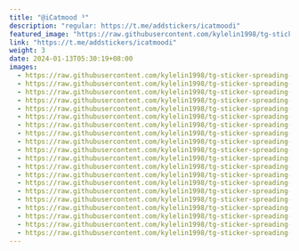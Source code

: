 ```yaml
---
title: "@iCatmood ³"
description: "regular: https://t.me/addstickers/icatmoodi"
featured_image: "https://raw.githubusercontent.com/kylelin1998/tg-sticker-spreading-worldwide-images/main/img/749e2e46-7f9a-4d01-9dee-65fa9c05d6bb.jpg"
link: "https://t.me/addstickers/icatmoodi"
weight: 3
date: 2024-01-13T05:30:19+08:00
images:
  - https://raw.githubusercontent.com/kylelin1998/tg-sticker-spreading-worldwide-images/main/img/749e2e46-7f9a-4d01-9dee-65fa9c05d6bb.jpg
  - https://raw.githubusercontent.com/kylelin1998/tg-sticker-spreading-worldwide-images/main/img/dcbc4319-f0af-4400-aa78-5fdb03c3bd34.jpg
  - https://raw.githubusercontent.com/kylelin1998/tg-sticker-spreading-worldwide-images/main/img/1510ab17-f29d-421a-a517-d6a5f635f5b0.jpg
  - https://raw.githubusercontent.com/kylelin1998/tg-sticker-spreading-worldwide-images/main/img/63f730f6-bd9e-49a7-b72c-2be41e37e7a2.jpg
  - https://raw.githubusercontent.com/kylelin1998/tg-sticker-spreading-worldwide-images/main/img/d026b8f4-05e8-4421-b83d-40e1e0ef9a25.jpg
  - https://raw.githubusercontent.com/kylelin1998/tg-sticker-spreading-worldwide-images/main/img/81a7e3ad-1771-4f59-a8ab-4dc3cc133b73.jpg
  - https://raw.githubusercontent.com/kylelin1998/tg-sticker-spreading-worldwide-images/main/img/24b349d9-520d-4998-998f-0f2000280431.jpg
  - https://raw.githubusercontent.com/kylelin1998/tg-sticker-spreading-worldwide-images/main/img/5b1ac37b-f6a2-4d7f-bee3-1402e3b2c779.jpg
  - https://raw.githubusercontent.com/kylelin1998/tg-sticker-spreading-worldwide-images/main/img/9d299ee7-a64d-4c52-80b1-3c2e8cf6477a.jpg
  - https://raw.githubusercontent.com/kylelin1998/tg-sticker-spreading-worldwide-images/main/img/26e1d703-1875-4ec5-a57b-159a3172d7b2.jpg
  - https://raw.githubusercontent.com/kylelin1998/tg-sticker-spreading-worldwide-images/main/img/6f0930c5-9063-4be1-95a8-845283383102.jpg
  - https://raw.githubusercontent.com/kylelin1998/tg-sticker-spreading-worldwide-images/main/img/0bae6f75-3249-47bd-bdd4-1cf486549126.jpg
  - https://raw.githubusercontent.com/kylelin1998/tg-sticker-spreading-worldwide-images/main/img/f932e731-d3b8-4cc0-9d11-b83bcb889d13.jpg
  - https://raw.githubusercontent.com/kylelin1998/tg-sticker-spreading-worldwide-images/main/img/f77d81d3-436a-4b88-ac9c-9fa77aa773aa.jpg
  - https://raw.githubusercontent.com/kylelin1998/tg-sticker-spreading-worldwide-images/main/img/f3a2aebc-140b-4505-935a-bf65cbaa8c81.jpg
  - https://raw.githubusercontent.com/kylelin1998/tg-sticker-spreading-worldwide-images/main/img/daf493a7-003d-487c-845c-31fde4096358.jpg
  - https://raw.githubusercontent.com/kylelin1998/tg-sticker-spreading-worldwide-images/main/img/eb2ac4e8-fc5e-447d-8d2d-c11d20faaff9.jpg
  - https://raw.githubusercontent.com/kylelin1998/tg-sticker-spreading-worldwide-images/main/img/7ad3dac9-2300-43f9-aaa6-c7c69e65330f.jpg
  - https://raw.githubusercontent.com/kylelin1998/tg-sticker-spreading-worldwide-images/main/img/84d8eff3-f5c3-4893-b0ba-3e97f32d0c5d.jpg
  - https://raw.githubusercontent.com/kylelin1998/tg-sticker-spreading-worldwide-images/main/img/78e3a835-8549-4794-b0b9-2025088257a6.jpg
---
```

